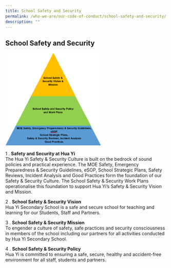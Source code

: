 ```yaml
---
title: School Safety and Security
permalink: /who-we-are/our-code-of-conduct/school-safety-and-security/
description: ""
---
```

## School Safety and Security

<img src="/images/safety 1.png" style="width:60%">

1 \.  **Safety and Security at Hua Yi** <br>
The Hua Yi Safety &amp; Security Culture is built on the bedrock of sound policies and practical experience. The MOE Safety, Emergency Preparedness &amp; Security Guidelines, eSOP, School Strategic Plans, Safety Reviews, Incident Analysis and Good Practices form the foundation of our Safety &amp; Security Culture. The School Safety &amp; Security Work Plans operationalise this foundation to support Hua Yi’s Safety &amp; Security Vision and Mission.  
      
2 \.  **School Safety &amp; Security Vision**<br>
Hua Yi Secondary School is a safe and secure school for teaching and learning for our Students, Staff and Partners.  
      
3 \.  **School Safety &amp; Security Mission**<br>
To engender a culture of safety, safe practices and security consciousness in members of the school including our partners for all activities conducted by Hua Yi Secondary School.  
      
4 \.  **School Safety &amp; Security Policy**<br>
Hua Yi is committed to ensuring a safe, secure, healthy and accident-free environment for all staff, students and partners.